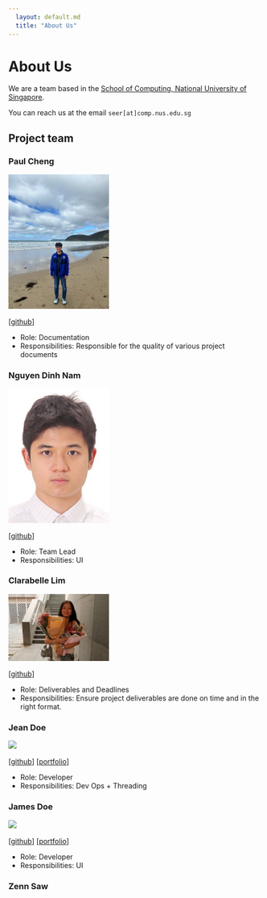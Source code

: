 ```yaml
---
  layout: default.md
  title: "About Us"
---
```


# About Us

We are a team based in the [School of Computing, National University of Singapore](http://www.comp.nus.edu.sg).

You can reach us at the email `seer[at]comp.nus.edu.sg`

## Project team

### Paul Cheng

<img src="images/itsapaulblem.png" width="200px">

[[github](https://github.com/itsapaulblem)]

* Role: Documentation 
* Responsibilities: Responsible for the quality of various project documents

### Nguyen Dinh Nam

<img src="images/namprice227.png" width="200px">

[[github](https://github.com/namprice227)]

* Role: Team Lead
* Responsibilities: UI

### Clarabelle Lim

<img src="images/clarabellelim.png" width="200px">

[[github](http://github.com/clarabellelim)] 

* Role: Deliverables and Deadlines 
* Responsibilities: Ensure project deliverables are done on time and in the right format.

### Jean Doe

<img src="images/johndoe.png" width="200px">

[[github](http://github.com/johndoe)]
[[portfolio](team/johndoe.md)]

* Role: Developer
* Responsibilities: Dev Ops + Threading

### James Doe

<img src="images/johndoe.png" width="200px">

[[github](http://github.com/johndoe)]
[[portfolio](team/johndoe.md)]

* Role: Developer
* Responsibilities: UI

### Zenn Saw

